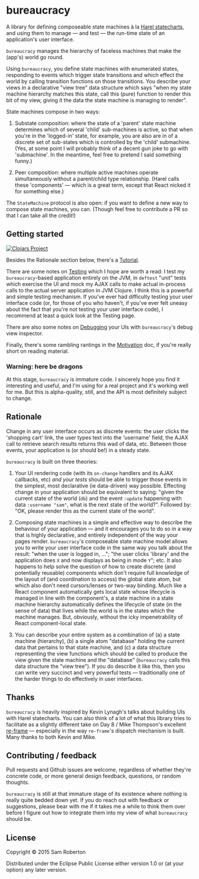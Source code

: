 # bureaucracy

A library for defining composeable state machines à la [Harel
statecharts][Harel], and using them to manage — and test — the run-time state
of an application's user interface.

`bureaucracy` manages the hierarchy of faceless machines that make the (app's)
world go round.

Using `bureaucracy`, you define state machines with enumerated states,
responding to events which trigger state transitions and which effect the world
by calling transition functions on those transitions.  You describe your views
in a declarative "view tree" data structure which says "when my state machine
hierarchy matches this state, call this (pure) function to render this bit of my
view, giving it the data the state machine is managing to render".

State machines compose in two ways:

1. Substate composition: where the state of a 'parent' state machine determines
   which of several 'child' sub-machines is active, so that when you're in the
   'logged-in' state, for example, you are also are in of a discrete set of
   sub-states which is controlled by the 'child' submachine.  (Yes, at some
   point I will probably think of a decent gun joke to go with 'submachine'.  In
   the meantime, feel free to pretend I said something funny.)

2. Peer composition: where multiple active machines operate simultaneously
   without a parent/child type relationship.  (Harel calls these 'components' —
   which is a great term, except that React nicked it for something else.)

The `StateMachine` protocol is also open: if you want to define a new way to
compose state machines, you can.  (Though feel free to contribute a PR so that I
can take all the credit!)


## Getting started

[![Clojars Project](http://clojars.org/com.samroberton/bureaucracy/latest-version.svg)](http://clojars.org/com.samroberton/bureaucracy)

Besides the Rationale section below, there's a [Tutorial](doc/Tutorial.md).

There are some notes on [Testing](doc/Testing.md) which I hope are worth a
read: I test my `bureaucracy`-based application entirely on the JVM, in
`deftest` "unit" tests which exercise the UI and mock my AJAX calls to make
actual in-process calls to the actual server application in JVM Clojure.  I
think this is a powerful and simple testing mechanism.  If you've ever had
difficulty testing your user interface code (or, for those of you who haven't,
if you've ever felt uneasy about the fact that you're not testing your user
interface code), I recommend at least a quick look at the Testing page.

There are also some notes on [Debugging](doc/Debugging.md) your UIs with
`bureaucracy`'s debug view inspector.

Finally, there's some rambling rantings in the [Motivation](doc/Motivation.md)
doc, if you're really short on reading material.

### Warning: here be dragons

At this stage, `bureaucracy` is immature code.  I sincerely hope you find it
interesting and useful, and I'm using for a real project and it's working well
for me.  But this is alpha-quality, still, and the API is most definitely
subject to change.


## Rationale

Change in any user interface occurs as discrete events: the user clicks the
'shopping cart' link, the user types text into the 'username' field, the AJAX
call to retrieve search results returns this wad of data, etc.  Between those
events, your application is (or should be!) in a steady state.

`bureaucracy` is built on three theories:

1. Your UI rendering code (with its `on-change` handlers and its AJAX callbacks,
   etc) *and your tests* should be able to trigger those events in the simplest,
   most declarative (ie data-driven) way possible.  Effecting change in your
   application should be equivalent to saying: "given the current state of the
   world (`db`) and the event `:update` happening with data `:username "sam"`,
   what is the next state of the world?".  Followed by: "OK, please render this
   as the current state of the world".

2. Composing state machines is a simple and effective way to describe the
   behaviour of your application — and it encourages you to do so in a way that
   is highly declarative, and entirely independent of the way your pages render.
   `bureaucracy`'s composeable state machine model allows you to write your user
   interface code in the same way you talk about the result: "when the user is
   logged in, ..."; "the user clicks 'library' and the application does `X` and
   now displays as being in mode `Y`"; etc.  It also happens to help solve the
   question of how to create discrete (and potentially reusable) components
   which don't require full knowledge of the layout of (and coordination to
   access) the global state atom, but which also don't need cursors/lenses or
   two-way binding.  Much like a React component automatically gets local state
   whose lifecycle is managed in line with the component's, a state machine in a
   state machine hierarchy automatically defines the lifecycle of state (in the
   sense of data) that lives while the world is in the states which the machine
   manages.  But, obviously, without the icky impenetrability of React
   component-local state.

3. You can describe your entire system as a combination of (a) a state machine
   (hierarchy), (b) a single atom "database" holding the current data that
   pertains to that state machine, and (c) a data structure representing the
   view functions which should be called to produce the view given the state
   machine and the "database" (`bureaucracy` calls this data structure the "view
   tree").  If you do describe it like this, then you can write very succinct
   and very powerful tests — traditionally one of the harder things to do
   effectively in user interfaces.


## Thanks

`bureaucracy` is heavily inspired by Kevin Lynagh's talks about building UIs
with Harel statecharts.  You can also think of a lot of what this library tries
to facilitate as a slightly different take on Day 8 / Mike Thompson's excellent
[re-frame] — especially in the way `re-frame`'s dispatch mechanism is built.
Many thanks to both Kevin and Mike.


## Contributing / feedback

Pull requests and Github issues are welcome, regardless of whether they're
concrete code, or more general design feedback, questions, or random thoughts.

`bureaucracy` is still at that immature stage of its existence where nothing is
really quite bedded down yet.  If you do reach out with feedback or suggestions,
please bear with me if it takes me a while to think them over before I figure
out how to integrate them into my view of what `bureaucracy` should be.


## License

Copyright © 2015 Sam Roberton

Distributed under the Eclipse Public License either version 1.0 or (at
your option) any later version.



[Harel]:http://www.inf.ed.ac.uk/teaching/courses/seoc/2005_2006/resources/statecharts.pdf
[re-frame]:https://github.com/Day8/re-frame

